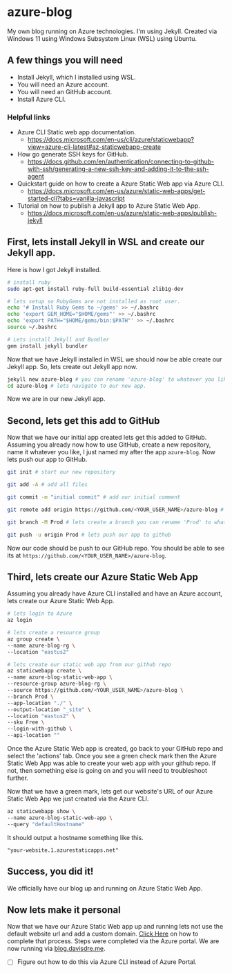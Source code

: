 # azure-blog
My own blog running on Azure technologies. I'm using Jekyll. Created via Windows 11 using Windows Subsystem Linux (WSL) using Ubuntu.

## A few things you will need
- Install Jekyll, which I installed using WSL.
- You will need an Azure account.
- You will need an GitHub account.
- Install Azure CLI.

### Helpful links
- Azure CLI Static web app documentation.
    - https://docs.microsoft.com/en-us/cli/azure/staticwebapp?view=azure-cli-latest#az-staticwebapp-create
- How go generate SSH keys for GitHub.
    - https://docs.github.com/en/authentication/connecting-to-github-with-ssh/generating-a-new-ssh-key-and-adding-it-to-the-ssh-agent
- Quickstart guide on how to create a Azure Static Web app via Azure CLI.
    - https://docs.microsoft.com/en-us/azure/static-web-apps/get-started-cli?tabs=vanilla-javascript
- Tutorial on how to publish a Jekyll app to Azure Static Web App.
    - https://docs.microsoft.com/en-us/azure/static-web-apps/publish-jekyll 

## First, lets install Jekyll in WSL and create our Jekyll app.
Here is how I got Jekyll installed. 

```bash
# install ruby
sudo apt-get install ruby-full build-essential zlib1g-dev

# lets setup so RubyGems are not installed as root user.
echo '# Install Ruby Gems to ~/gems' >> ~/.bashrc
echo 'export GEM_HOME="$HOME/gems"' >> ~/.bashrc
echo 'export PATH="$HOME/gems/bin:$PATH"' >> ~/.bashrc
source ~/.bashrc

# Lets install Jekyll and Bundler
gem install jekyll bundler
```

Now that we have Jekyll installed in WSL we should now be able create our Jekyll app. So, lets create out Jekyll app now.

```bash
jekyll new azure-blog # you can rename 'azure-blog' to whatever you like.
cd azure-blog # lets navigate to our new app.
```

Now we are in our new Jekyll app. 

## Second, lets get this add to GitHub
Now that we have our initial app created lets get this added to GitHub. Assuming you already now how to use GitHub, create a new repository, name it whatever you like, I just named my after the app `azure-blog`. Now lets push our app to GitHub.

```bash
git init # start our new repository

git add -A # add all files

git commit -m "initial commit" # add our initial comment

git remote add origin https://github.com/<YOUR_USER_NAME>/azure-blog # lets add our origin you should got then when created new repo on the GitHub website

git branch -M Prod # lets create a branch you can rename 'Prod' to whatever

git push -u origin Prod # lets push our app to github
```

Now our code should be push to our GitHub repo. You should be able to see its at `https://github.com/<YOUR_USER_NAME>/azure-blog`. 

## Third, lets create our Azure Static Web App
Assuming you already have Azure CLI installed and have an Azure account, lets create our Azure Static Web App.

```bash
# lets login to Azure
az login

# lets create a resource group
az group create \
--name azure-blog-rg \
--location "eastus2"

# lets create our static web app from our github repo
az staticwebapp create \
--name azure-blog-static-web-app \
--resource-group azure-blog-rg \
--source https://github.com/<YOUR_USER_NAME>/azure-blog \
--branch Prod \
--app-location "./" \
--output-location "_site" \
--location "eastus2" \
--sku Free \
--login-with-github \
--api-location ""
```

Once the Azure Static Web app is created, go back to your GitHub repo and select the 'actions' tab. Once you see a green check mark then the Azure Static Web App was able to create your web app with your github repo. If not, then something else is going on and you will need to troubleshoot further. 

Now that we have a green mark, lets get our website's URL of our Azure Static Web App we just created via the Azure CLI.

```bash
az staticwebapp show \
--name azure-blog-static-web-app \
--query "defaultHostname"
```

It should output a hostname something like this.

```text
"your-website.1.azurestaticapps.net"
```
## Success, you did it!

We officially have our blog up and running on Azure Static Web App. 

## Now lets make it personal

Now that we have our Azure Static Web app up and running lets not use the default website url and add a custom domain. [Click Here](https://docs.microsoft.com/en-us/azure/static-web-apps/custom-domain-external) on how to complete that process. Steps were completed via the Azure portal. We are now running via [blog.davisdre.me](https://blog.davisdre.me).
- [ ] Figure out how to do this via Azure CLI instead of Azure Portal.
